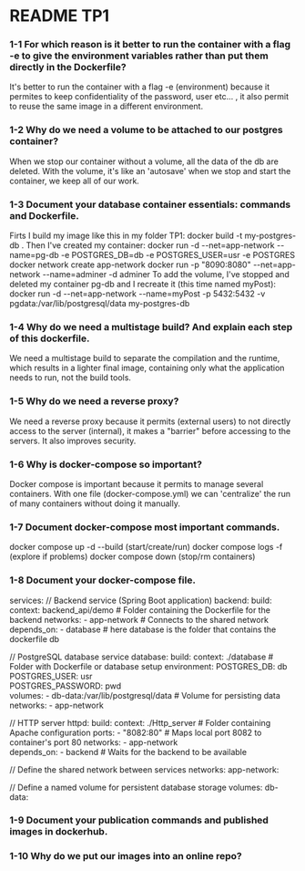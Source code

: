 # README TP1

### 1-1 For which reason is it better to run the container with a flag -e to give the environment variables rather than put them directly in the Dockerfile?
It's better to run the container with a flag -e (environment) because it permites to keep confidentiality of the password, user etc... , it also permit to reuse the same image in a different environment.

### 1-2 Why do we need a volume to be attached to our postgres container?
When we stop our container without a volume, all the data of the db are deleted. With the volume, it's like an 'autosave' when we stop and start the container, we keep all of our work.

### 1-3 Document your database container essentials: commands and Dockerfile.
Firts I build my image like this in my folder TP1: docker build -t my-postgres-db .
Then I've created my container: docker run -d --net=app-network --name=pg-db -e POSTGRES_DB=db -e POSTGRES_USER=usr -e POSTGRES
docker network create app-network
docker run -p "8090:8080" --net=app-network --name=adminer -d adminer
To add the volume, I've stopped and deleted my container pg-db and I recreate it (this time named myPost): docker run -d --net=app-network --name=myPost -p 5432:5432 -v pgdata:/var/lib/postgresql/data my-postgres-db

### 1-4 Why do we need a multistage build? And explain each step of this dockerfile.
We need a multistage build to separate the compilation and the runtime, which results in a lighter final image, containing only what the application needs to run, not the build tools.

### 1-5 Why do we need a reverse proxy?
We need a reverse proxy because it permits (external users) to not directly access to the server (internal), it makes a "barrier" before accessing to the servers. It also improves security.

### 1-6 Why is docker-compose so important?
Docker compose is important because it permits to manage several containers. With one file (docker-compose.yml) we can 'centralize' the run of many containers without doing it manually.

### 1-7 Document docker-compose most important commands.
docker compose up -d --build (start/create/run)
docker compose logs -f (explore if problems)
docker compose down (stop/rm containers)

### 1-8 Document your docker-compose file.

services:
  // Backend service (Spring Boot application)
  backend:
    build:
      context: backend_api/demo  # Folder containing the Dockerfile for the backend
    networks:
      - app-network              # Connects to the shared network
    depends_on:
      - database                 # here database is the folder that contains the dockerfile db

  // PostgreSQL database service
  database:
    build:
      context: ./database        # Folder with Dockerfile or database setup
    environment:
      POSTGRES_DB: db           
      POSTGRES_USER: usr         
      POSTGRES_PASSWORD: pwd     
    volumes:
      - db-data:/var/lib/postgresql/data  # Volume for persisting data
    networks:
      - app-network              

  // HTTP server
  httpd:
    build:
      context: ./Http_server     # Folder containing Apache configuration
    ports:
      - "8082:80"                # Maps local port 8082 to container's port 80
    networks:
      - app-network              
    depends_on:
      - backend                  # Waits for the backend to be available

// Define the shared network between services
networks:
  app-network:

// Define a named volume for persistent database storage
volumes:
  db-data:


### 1-9 Document your publication commands and published images in dockerhub.


### 1-10 Why do we put our images into an online repo?

